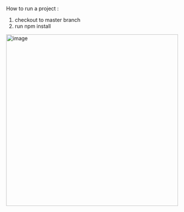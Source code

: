How to run a project :

1. checkout to master branch
2. run npm install
   

<img width="466" alt="image" src="https://github.com/user-attachments/assets/1500b0f0-08ac-42e7-b204-55e59ceba894">
